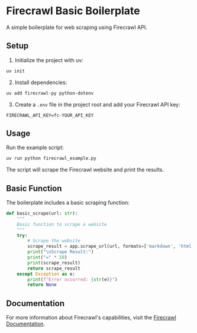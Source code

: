 # Firecrawl Basic Boilerplate

A simple boilerplate for web scraping using Firecrawl API.

## Setup

1. Initialize the project with uv:
```bash
uv init
```

2. Install dependencies:
```bash
uv add firecrawl-py python-dotenv
```

3. Create a `.env` file in the project root and add your Firecrawl API key:
```
FIRECRAWL_API_KEY=fc-YOUR_API_KEY
```

## Usage

Run the example script:
```bash
uv run python firecrawl_example.py
```

The script will scrape the Firecrawl website and print the results.

## Basic Function

The boilerplate includes a basic scraping function:

```python
def basic_scrape(url: str):
    """
    Basic function to scrape a website
    """
    try:
        # Scrape the website
        scrape_result = app.scrape_url(url, formats=['markdown', 'html'])
        print("\nScrape Result:")
        print("=" * 50)
        print(scrape_result)
        return scrape_result
    except Exception as e:
        print(f"Error occurred: {str(e)}")
        return None
```

## Documentation

For more information about Firecrawl's capabilities, visit the [Firecrawl Documentation](https://docs.firecrawl.dev/).
